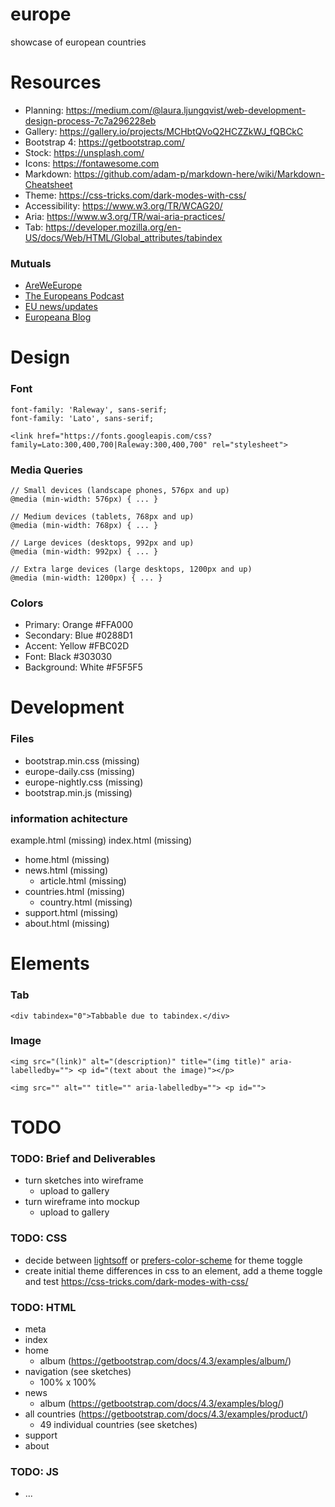 # europe
showcase of european countries

# Resources
- Planning: https://medium.com/@laura.ljungqvist/web-development-design-process-7c7a296228eb
- Gallery: https://gallery.io/projects/MCHbtQVoQ2HCZZkWJ_fQBCkC
- Bootstrap 4: https://getbootstrap.com/
- Stock: https://unsplash.com/
- Icons: https://fontawesome.com
- Markdown: https://github.com/adam-p/markdown-here/wiki/Markdown-Cheatsheet
- Theme: https://css-tricks.com/dark-modes-with-css/
- Accessibility: https://www.w3.org/TR/WCAG20/
- Aria: https://www.w3.org/TR/wai-aria-practices/
- Tab: https://developer.mozilla.org/en-US/docs/Web/HTML/Global_attributes/tabindex

### Mutuals
- [AreWeEurope](https://www.areweeurope.com/)
- [The Europeans Podcast](https://europeanspodcast.com/)
- [EU news/updates](http://www.europarl.europa.eu/news)
- [Europeana Blog](http://blog.europeana.eu/)

# Design

### Font
```
font-family: 'Raleway', sans-serif;
font-family: 'Lato', sans-serif;
```
```
<link href="https://fonts.googleapis.com/css?family=Lato:300,400,700|Raleway:300,400,700" rel="stylesheet">
```

### Media Queries
```
// Small devices (landscape phones, 576px and up)
@media (min-width: 576px) { ... }

// Medium devices (tablets, 768px and up)
@media (min-width: 768px) { ... }

// Large devices (desktops, 992px and up)
@media (min-width: 992px) { ... }

// Extra large devices (large desktops, 1200px and up)
@media (min-width: 1200px) { ... }
```

### Colors
- Primary: Orange #FFA000
- Secondary: Blue #0288D1
- Accent: Yellow #FBC02D
- Font: Black #303030
- Background: White #F5F5F5

# Development

### Files
- bootstrap.min.css (missing)
- europe-daily.css (missing)
- europe-nightly.css (missing)
- bootstrap.min.js (missing)

### information achitecture
example.html (missing)
index.html (missing)
- home.html (missing)
- news.html (missing)
  * article.html (missing)
- countries.html (missing)
  * country.html (missing)
- support.html (missing)
- about.html (missing)

# Elements

### Tab
```
<div tabindex="0">Tabbable due to tabindex.</div>
```

### Image
```
<img src="(link)" alt="(description)" title="(img title)" aria-labelledby=""> <p id="(text about the image)"></p>
```
```
<img src="" alt="" title="" aria-labelledby=""> <p id="">
```

# TODO

### TODO: Brief and Deliverables
- turn sketches into wireframe
  * upload to gallery
- turn wireframe into mockup
  * upload to gallery

### TODO: CSS
- decide between [lightsoff](https://designshack.net/articles/css/lightsoff/) or [prefers-color-scheme](https://css-tricks.com/dark-modes-with-css/) for theme toggle
- create initial theme differences in css to an element, add a theme toggle and test https://css-tricks.com/dark-modes-with-css/

### TODO: HTML
- meta 
- index
- home
  * album (https://getbootstrap.com/docs/4.3/examples/album/)
- navigation (see sketches)
  * 100% x 100%
- news
  * album (https://getbootstrap.com/docs/4.3/examples/blog/)
- all countries (https://getbootstrap.com/docs/4.3/examples/product/)
  * 49 individual countries (see sketches)
- support
- about

### TODO: JS 
- ...
